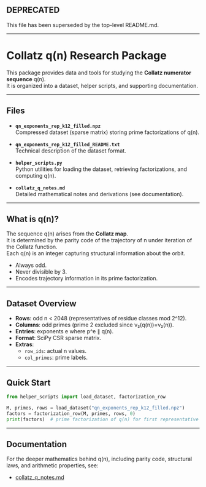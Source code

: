 ## DEPRECATED

This file has been superseded by the top-level README.md.

---

# Collatz q(n) Research Package

This package provides data and tools for studying the **Collatz numerator sequence** q(n).  
It is organized into a dataset, helper scripts, and supporting documentation.

---

## Files

- **`qn_exponents_rep_k12_filled.npz`**  
  Compressed dataset (sparse matrix) storing prime factorizations of q(n).

- **`qn_exponents_rep_k12_filled_README.txt`**  
  Technical description of the dataset format.

- **`helper_scripts.py`**  
  Python utilities for loading the dataset, retrieving factorizations, and computing q(n).

- **`collatz_q_notes.md`**  
  Detailed mathematical notes and derivations (see documentation).

---

## What is q(n)?

The sequence q(n) arises from the **Collatz map**.  
It is determined by the parity code of the trajectory of n under iteration of the Collatz function.  
Each q(n) is an integer capturing structural information about the orbit.

- Always odd.  
- Never divisible by 3.  
- Encodes trajectory information in its prime factorization.

---

## Dataset Overview

- **Rows**: odd n < 2048 (representatives of residue classes mod 2^12).  
- **Columns**: odd primes (prime 2 excluded since ν₂(q(n))=ν₂(n)).  
- **Entries**: exponents e where p^e ∥ q(n).  
- **Format**: SciPy CSR sparse matrix.  
- **Extras**:  
  - `row_ids`: actual n values.  
  - `col_primes`: prime labels.

---

## Quick Start

```python
from helper_scripts import load_dataset, factorization_row

M, primes, rows = load_dataset("qn_exponents_rep_k12_filled.npz")
factors = factorization_row(M, primes, rows, 0)
print(factors)  # prime factorization of q(n) for first representative
```

---

## Documentation

For the deeper mathematics behind q(n), including parity code, structural laws, and arithmetic properties, see:  
- [collatz_q_notes.md](./collatz_q_notes.md)
